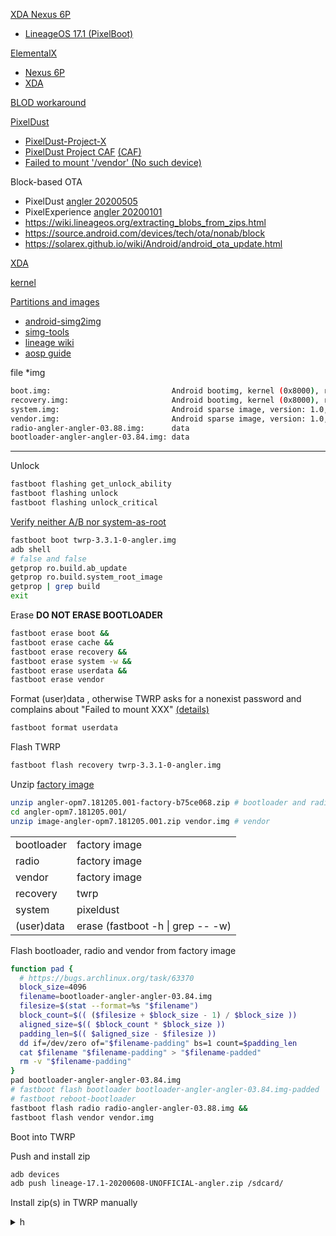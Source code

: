 [XDA Nexus 6P](https://forum.xda-developers.com/nexus-6p)
* [LineageOS 17.1 (PixelBoot)](https://forum.xda-developers.com/nexus-6p/orig-development/rom-lineageos-17-0-nexus-6p-angler-t4012099)

[ElementalX](https://elementalx.org/)
* [Nexus 6P](https://elementalx.org/devices/nexus-6p/)
* [XDA](https://forum.xda-developers.com/nexus-6p/orig-development/kernel-elementalx-n6p-t3240571)

[BLOD workaround](https://forum.xda-developers.com/nexus-6p/general/bootloop-death-blod-workaround-zip-t3819515)

[PixelDust](https://sourceforge.net/projects/pixeldustproject/)
* [PixelDust-Project-X](https://github.com/PixelDust-Project-X)
* [PixelDust Project CAF](https://github.com/pixeldust-project-caf) [(CAF)](https://www.codeaurora.org/)
* [Failed to mount '/vendor' (No such device)](https://sourceforge.net/p/pixeldustproject/discussion/general/thread/8d56bbe433/)

Block-based OTA
* PixelDust [angler 20200505](https://sourceforge.net/projects/pixeldustproject/files/ota/angler/)
* PixelExperience [angler 20200101](https://download.pixelexperience.org/angler)
* https://wiki.lineageos.org/extracting_blobs_from_zips.html
* https://source.android.com/devices/tech/ota/nonab/block
* https://solarex.github.io/wiki/Android/android_ota_update.html

[XDA](https://forum.xda-developers.com/nexus-6p)

[kernel](https://forum.xda-developers.com/nexus-6p/help/how-to-make-angler-build-t3262968/page2)

[Partitions and images](https://source.android.com/devices/bootloader/partitions-images)
* [android-simg2img](https://aur.archlinux.org/packages/android-simg2img/)
* [simg-tools](https://aur.archlinux.org/packages/simg-tools/)
* [lineage wiki](https://wiki.lineageos.org/extracting_blobs_from_zips.html)
* [aosp guide](https://source.android.com/devices/bootloader/partitions-images)

file \*img
```bash
boot.img:                           Android bootimg, kernel (0x8000), ramdisk (0x2000000), page size: 4096, cmdline (androidboot.hardware=angler androidboot.console=ttyHSL0 msm_rtb.filter=0x37 ehci-hcd.park=3 lpm)
recovery.img:                       Android bootimg, kernel (0x8000), ramdisk (0x2000000), page size: 4096, cmdline (androidboot.hardware=angler androidboot.console=ttyHSL0 msm_rtb.filter=0x37 ehci-hcd.park=3 lpm)
system.img:                         Android sparse image, version: 1.0, Total of 786432 4096-byte output blocks in 3898 input chunks.
vendor.img:                         Android sparse image, version: 1.0, Total of 51200 4096-byte output blocks in 845 input chunks.
radio-angler-angler-03.88.img:      data
bootloader-angler-angler-03.84.img: data
```

---

Unlock

```bash
fastboot flashing get_unlock_ability
fastboot flashing unlock
fastboot flashing unlock_critical
```

[Verify neither A/B nor system-as-root](https://topjohnwu.github.io/Magisk/install.html#knowing-your-device)

```bash
fastboot boot twrp-3.3.1-0-angler.img
adb shell
# false and false
getprop ro.build.ab_update
getprop ro.build.system_root_image
getprop | grep build
exit
```

Erase **DO NOT ERASE BOOTLOADER**

```bash
fastboot erase boot &&
fastboot erase cache &&
fastboot erase recovery &&
fastboot erase system -w &&
fastboot erase userdata &&
fastboot erase vendor
```

Format (user)data , otherwise TWRP asks for a nonexist password and complains about "Failed to mount XXX" [(details)](https://www.reddit.com/r/Nexus6P/comments/46hyxc/encryptingdecrypting_user_data_twrp_default/d05lpol)

```bash
fastboot format userdata
```

Flash TWRP

```bash
fastboot flash recovery twrp-3.3.1-0-angler.img
```

Unzip [factory image](https://developers.google.com/android/images)

```bash
unzip angler-opm7.181205.001-factory-b75ce068.zip # bootloader and radio
cd angler-opm7.181205.001/
unzip image-angler-opm7.181205.001.zip vendor.img # vendor
```

|||
|-|-|
|bootloader|factory image|
|radio|factory image|
|vendor|factory image|
|recovery|twrp|
|system|pixeldust|
|(user)data|erase (fastboot -h \| grep -- -w)|

Flash bootloader, radio and vendor from factory image

```bash
function pad {
  # https://bugs.archlinux.org/task/63370
  block_size=4096
  filename=bootloader-angler-angler-03.84.img
  filesize=$(stat --format=%s "$filename")
  block_count=$(( ($filesize + $block_size - 1) / $block_size ))
  aligned_size=$(( $block_count * $block_size ))
  padding_len=$(( $aligned_size - $filesize ))
  dd if=/dev/zero of="$filename-padding" bs=1 count=$padding_len
  cat $filename "$filename-padding" > "$filename-padded"
  rm -v "$filename-padding"
}
pad bootloader-angler-angler-03.84.img
# fastboot flash bootloader bootloader-angler-angler-03.84.img-padded
# fastboot reboot-bootloader
fastboot flash radio radio-angler-angler-03.88.img &&
fastboot flash vendor vendor.img
```

Boot into TWRP

Push and install zip

```bash
adb devices
adb push lineage-17.1-20200608-UNOFFICIAL-angler.zip /sdcard/
```

Install zip(s) in TWRP manually

<details><summary>h</summary>

Magisk APK

```bash
adb install MagiskManager-v7.5.1.apk
```

(Vulnerable to unstable connection) Boot into TWRP ~ Advanced ~ ADB Sideload

[ADB sideload](https://twrp.me/faq/ADBSideload.html)
``` bash
adb sideload PixelDust-X-caf-angler-20200606-0903.zip
```

</details>


